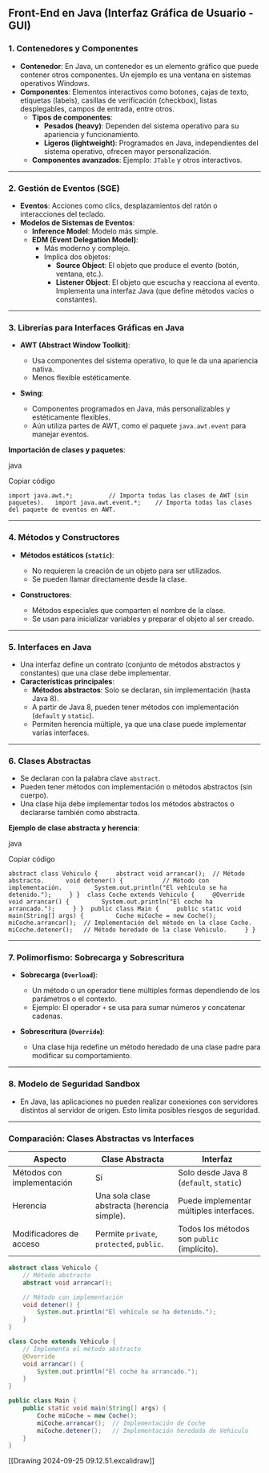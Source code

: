 
## **Front-End en Java (Interfaz Gráfica de Usuario - GUI)**

### **1. Contenedores y Componentes**

- **Contenedor**: En Java, un contenedor es un elemento gráfico que puede contener otros componentes. Un ejemplo es una ventana en sistemas operativos Windows.
- **Componentes**: Elementos interactivos como botones, cajas de texto, etiquetas (labels), casillas de verificación (checkbox), listas desplegables, campos de entrada, entre otros.
    - **Tipos de componentes**:
        - **Pesados (heavy)**: Dependen del sistema operativo para su apariencia y funcionamiento.
        - **Ligeros (lightweight)**: Programados en Java, independientes del sistema operativo, ofrecen mayor personalización.
    - **Componentes avanzados**: Ejemplo: `JTable` y otros interactivos.

---

### **2. Gestión de Eventos (SGE)**

- **Eventos**: Acciones como clics, desplazamientos del ratón o interacciones del teclado.
- **Modelos de Sistemas de Eventos**:
    - **Inference Model**: Modelo más simple.
    - **EDM (Event Delegation Model)**:
        - Más moderno y complejo.
        - Implica dos objetos:
            - **Source Object**: El objeto que produce el evento (botón, ventana, etc.).
            - **Listener Object**: El objeto que escucha y reacciona al evento. Implementa una interfaz Java (que define métodos vacíos o constantes).

---

### **3. Librerías para Interfaces Gráficas en Java**

- **AWT (Abstract Window Toolkit)**:
    
    - Usa componentes del sistema operativo, lo que le da una apariencia nativa.
    - Menos flexible estéticamente.
- **Swing**:
    
    - Componentes programados en Java, más personalizables y estéticamente flexibles.
    - Aún utiliza partes de AWT, como el paquete `java.awt.event` para manejar eventos.

**Importación de clases y paquetes**:

java

Copiar código

`import java.awt.*;          // Importa todas las clases de AWT (sin paquetes).   import java.awt.event.*;    // Importa todas las clases del paquete de eventos en AWT.`  

---

### **4. Métodos y Constructores**

- **Métodos estáticos (`static`)**:
    
    - No requieren la creación de un objeto para ser utilizados.
    - Se pueden llamar directamente desde la clase.
- **Constructores**:
    
    - Métodos especiales que comparten el nombre de la clase.
    - Se usan para inicializar variables y preparar el objeto al ser creado.

---

### **5. Interfaces en Java**

- Una interfaz define un contrato (conjunto de métodos abstractos y constantes) que una clase debe implementar.
- **Características principales**:
    - **Métodos abstractos**: Solo se declaran, sin implementación (hasta Java 8).
    - A partir de Java 8, pueden tener métodos con implementación (`default` y `static`).
    - Permiten herencia múltiple, ya que una clase puede implementar varias interfaces.

---

### **6. Clases Abstractas**

- Se declaran con la palabra clave `abstract`.
- Pueden tener métodos con implementación o métodos abstractos (sin cuerpo).
- Una clase hija debe implementar todos los métodos abstractos o declararse también como abstracta.

**Ejemplo de clase abstracta y herencia**:

java

Copiar código

`abstract class Vehiculo {     abstract void arrancar();  // Método abstracto.      void detener() {           // Método con implementación.         System.out.println("El vehículo se ha detenido.");     } }  class Coche extends Vehiculo {     @Override     void arrancar() {         System.out.println("El coche ha arrancado.");     } }  public class Main {     public static void main(String[] args) {         Coche miCoche = new Coche();         miCoche.arrancar();  // Implementación del método en la clase Coche.         miCoche.detener();   // Método heredado de la clase Vehiculo.     } }`

---

### **7. Polimorfismo: Sobrecarga y Sobrescritura**

- **Sobrecarga (`Overload`)**:
    
    - Un método o un operador tiene múltiples formas dependiendo de los parámetros o el contexto.
    - Ejemplo: El operador `+` se usa para sumar números y concatenar cadenas.
- **Sobrescritura (`Override`)**:
    
    - Una clase hija redefine un método heredado de una clase padre para modificar su comportamiento.

---

### **8. Modelo de Seguridad Sandbox**

- En Java, las aplicaciones no pueden realizar conexiones con servidores distintos al servidor de origen. Esto limita posibles riesgos de seguridad.

---

### **Comparación: Clases Abstractas vs Interfaces**

| **Aspecto**                | **Clase Abstracta**                         | **Interfaz**                                |
| -------------------------- | ------------------------------------------- | ------------------------------------------- |
| Métodos con implementación | Sí                                          | Solo desde Java 8 (`default`, `static`)     |
| Herencia                   | Una sola clase abstracta (herencia simple). | Puede implementar múltiples interfaces.     |
| Modificadores de acceso    | Permite `private`, `protected`, `public`.   | Todos los métodos son `public` (implícito). |


```java
abstract class Vehiculo {
    // Método abstracto
    abstract void arrancar();

    // Método con implementación
    void detener() {
        System.out.println("El vehículo se ha detenido.");
    }
}

class Coche extends Vehiculo {
    // Implementa el método abstracto
    @Override
    void arrancar() {
        System.out.println("El coche ha arrancado.");
    }
}

public class Main {
    public static void main(String[] args) {
        Coche miCoche = new Coche();
        miCoche.arrancar();  // Implementación de Coche
        miCoche.detener();   // Implementación heredada de Vehiculo
    }
}


```

[[Drawing 2024-09-25 09.12.51.excalidraw]]
